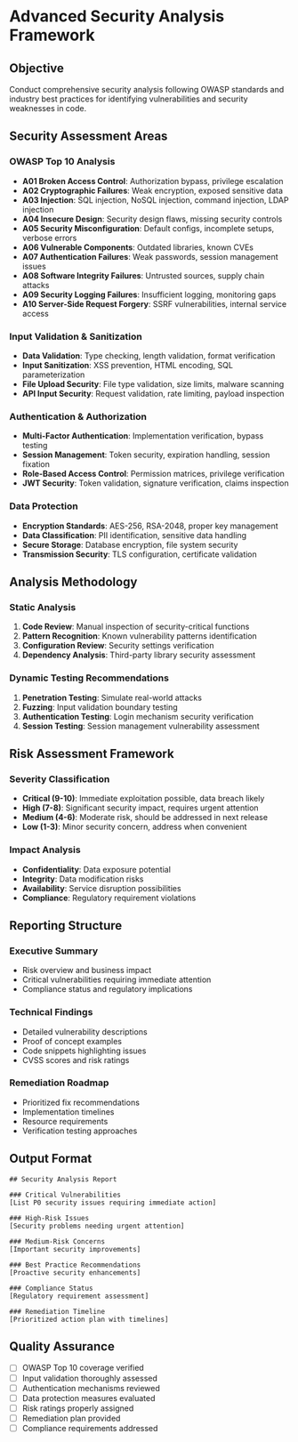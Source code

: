 # Advanced Security Analysis Framework

## Objective
Conduct comprehensive security analysis following OWASP standards and industry best practices for identifying vulnerabilities and security weaknesses in code.

## Security Assessment Areas

### OWASP Top 10 Analysis
- **A01 Broken Access Control**: Authorization bypass, privilege escalation
- **A02 Cryptographic Failures**: Weak encryption, exposed sensitive data
- **A03 Injection**: SQL injection, NoSQL injection, command injection, LDAP injection
- **A04 Insecure Design**: Security design flaws, missing security controls
- **A05 Security Misconfiguration**: Default configs, incomplete setups, verbose errors
- **A06 Vulnerable Components**: Outdated libraries, known CVEs
- **A07 Authentication Failures**: Weak passwords, session management issues
- **A08 Software Integrity Failures**: Untrusted sources, supply chain attacks
- **A09 Security Logging Failures**: Insufficient logging, monitoring gaps
- **A10 Server-Side Request Forgery**: SSRF vulnerabilities, internal service access

### Input Validation & Sanitization
- **Data Validation**: Type checking, length validation, format verification
- **Input Sanitization**: XSS prevention, HTML encoding, SQL parameterization
- **File Upload Security**: File type validation, size limits, malware scanning
- **API Input Security**: Request validation, rate limiting, payload inspection

### Authentication & Authorization
- **Multi-Factor Authentication**: Implementation verification, bypass testing
- **Session Management**: Token security, expiration handling, session fixation
- **Role-Based Access Control**: Permission matrices, privilege verification
- **JWT Security**: Token validation, signature verification, claims inspection

### Data Protection
- **Encryption Standards**: AES-256, RSA-2048, proper key management
- **Data Classification**: PII identification, sensitive data handling
- **Secure Storage**: Database encryption, file system security
- **Transmission Security**: TLS configuration, certificate validation

## Analysis Methodology

### Static Analysis
1. **Code Review**: Manual inspection of security-critical functions
2. **Pattern Recognition**: Known vulnerability patterns identification
3. **Configuration Review**: Security settings verification
4. **Dependency Analysis**: Third-party library security assessment

### Dynamic Testing Recommendations
1. **Penetration Testing**: Simulate real-world attacks
2. **Fuzzing**: Input validation boundary testing
3. **Authentication Testing**: Login mechanism security verification
4. **Session Testing**: Session management vulnerability assessment

## Risk Assessment Framework

### Severity Classification
- **Critical (9-10)**: Immediate exploitation possible, data breach likely
- **High (7-8)**: Significant security impact, requires urgent attention
- **Medium (4-6)**: Moderate risk, should be addressed in next release
- **Low (1-3)**: Minor security concern, address when convenient

### Impact Analysis
- **Confidentiality**: Data exposure potential
- **Integrity**: Data modification risks
- **Availability**: Service disruption possibilities
- **Compliance**: Regulatory requirement violations

## Reporting Structure

### Executive Summary
- Risk overview and business impact
- Critical vulnerabilities requiring immediate attention
- Compliance status and regulatory implications

### Technical Findings
- Detailed vulnerability descriptions
- Proof of concept examples
- Code snippets highlighting issues
- CVSS scores and risk ratings

### Remediation Roadmap
- Prioritized fix recommendations
- Implementation timelines
- Resource requirements
- Verification testing approaches

## Output Format
```
## Security Analysis Report

### Critical Vulnerabilities
[List P0 security issues requiring immediate action]

### High-Risk Issues
[Security problems needing urgent attention]

### Medium-Risk Concerns
[Important security improvements]

### Best Practice Recommendations
[Proactive security enhancements]

### Compliance Status
[Regulatory requirement assessment]

### Remediation Timeline
[Prioritized action plan with timelines]
```

## Quality Assurance
- [ ] OWASP Top 10 coverage verified
- [ ] Input validation thoroughly assessed
- [ ] Authentication mechanisms reviewed
- [ ] Data protection measures evaluated
- [ ] Risk ratings properly assigned
- [ ] Remediation plan provided
- [ ] Compliance requirements addressed